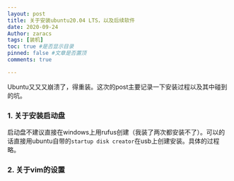 ```yaml
---
layout: post
title: 关于安装ubuntu20.04 LTS，以及后续软件
date: 2020-09-24
Author: zaracs
tags: [装机]
toc: true #是否显示目录
pinned: false #文章是否置顶
comments: true

---
```


Ubuntu又又又崩溃了，得重装。这次的post主要记录一下安装过程以及其中碰到的坑。

### 1. 关于安装启动盘

启动盘不建议直接在windows上用rufus创建（我装了两次都安装不了）。可以的话直接用ubuntu自带的`startup disk creator`在usb上创建安装。具体的过程略。

### 2. 关于vim的设置